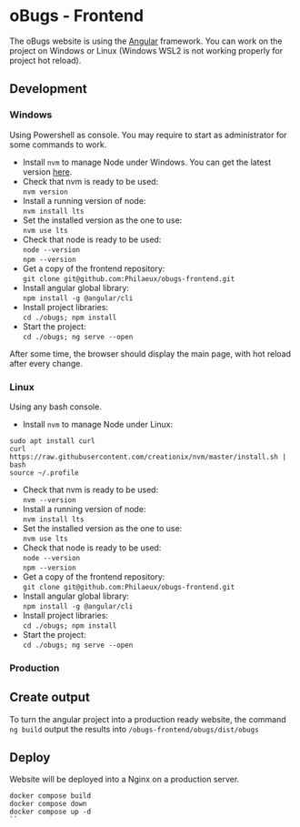 # oBugs - Frontend

The oBugs website is using the [Angular](https://angular.io/) framework.
You can work on the project on Windows or Linux (Windows WSL2 is not working properly for project hot reload).

## Development
### Windows
Using Powershell as console. You may require to start as administrator for some commands to work.
* Install `nvm` to manage Node under Windows. You can get the latest version [here](https://github.com/coreybutler/nvm-windows/releases).
* Check that nvm is ready to be used:  
`nvm version`
* Install a running version of node:  
`nvm install lts`
* Set the installed version as the one to use:   
`nvm use lts`
* Check that node is ready to be used:  
`node --version`  
`npm --version`
* Get a copy of the frontend repository:  
`git clone git@github.com:Philaeux/obugs-frontend.git`
* Install angular global library:  
`npm install -g @angular/cli`
* Install project libraries:  
`cd ./obugs; npm install`
* Start the project:  
`cd ./obugs; ng serve --open`

After some time, the browser should display the main page, with hot reload after every change.

### Linux
Using any bash console.  
* Install `nvm` to manage Node under Linux:
```
sudo apt install curl 
curl https://raw.githubusercontent.com/creationix/nvm/master/install.sh | bash 
source ~/.profile  
```
* Check that nvm is ready to be used:  
`nvm --version`
* Install a running version of node:  
`nvm install lts`
* Set the installed version as the one to use:   
`nvm use lts`
* Check that node is ready to be used:  
`node --version`  
`npm --version`
* Get a copy of the frontend repository:  
`git clone git@github.com:Philaeux/obugs-frontend.git`
* Install angular global library:  
`npm install -g @angular/cli`
* Install project libraries:  
`cd ./obugs; npm install`
* Start the project:  
`cd ./obugs; ng serve --open`

### Production

## Create output
To turn the angular project into a production ready website, the command `ng build` output the results into `/obugs-frontend/obugs/dist/obugs`

## Deploy
Website will be deployed into a Nginx on a production server.
````
docker compose build
docker compose down
docker compose up -d
``
